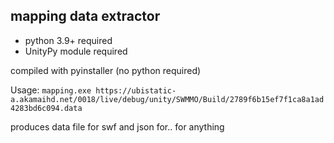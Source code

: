## mapping data extractor

 - python 3.9+ required 
 - UnityPy module required

compiled with pyinstaller (no python required)

Usage:
```mapping.exe https://ubistatic-a.akamaihd.net/0018/live/debug/unity/SWMMO/Build/2789f6b15ef7f1ca8a1ad4283bd6c094.data```

produces data file for swf and json for.. for anything
